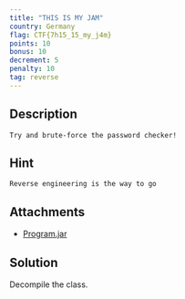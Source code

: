 ```yaml
---
title: "THIS IS MY JAM"
country: Germany
flag: CTF{7h15_15_my_j4m}
points: 10
bonus: 10
decrement: 5
penalty: 10
tag: reverse
---
```


## Description

```
Try and brute-force the password checker!
```

## Hint

```
Reverse engineering is the way to go
```

## Attachments

- [Program.jar](Program.jar)

## Solution

Decompile the class.
